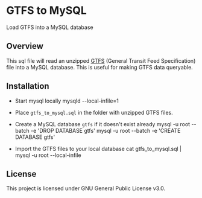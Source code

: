 # GTFS to MySQL
Load GTFS into a MySQL database

## Overview

This sql file will read an unzipped [GTFS](https://developers.google.com/transit/gtfs/) (General Transit Feed Specification) file into a MySQL database. This is useful for making GTFS data queryable.

## Installation

* Start mysql locally
    mysqld --local-infile=1

* Place `gtfs_to_mysql.sql` in the folder with unzipped GTFS files.

* Create a MySQL database `gtfs` if it doesn't exist already
    mysql -u root --batch -e 'DROP DATABASE gtfs'
    mysql -u root --batch -e 'CREATE DATABASE gtfs'

* Import the GTFS files to your local database
    cat gtfs_to_mysql.sql | mysql -u root --local-infile

## License
This project is licensed under GNU General Public License v3.0.
